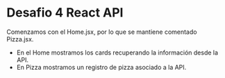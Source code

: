 # Desafio 4 React API

Comenzamos con el Home.jsx, por lo que se mantiene comentado Pizza.jsx.

- En el Home mostramos los cards recuperando la información desde la API.
- En Pizza mostramos un registro de pizza asociado a la API.


